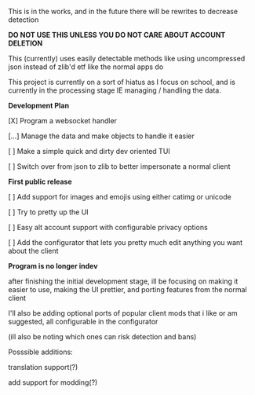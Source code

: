 This is in the works, and in the future there will be rewrites to decrease detection

**DO NOT USE THIS UNLESS YOU DO NOT CARE ABOUT ACCOUNT DELETION**

This (currently) uses easily detectable methods like using uncompressed json instead of zlib'd etf like the normal apps do

This project is currently on a sort of hiatus as I focus on school, and is currently in the processing stage IE managing / handling the data.

**Development Plan**

[X] Program a websocket handler

[…] Manage the data and make objects to handle it easier

[ ] Make a simple quick and dirty dev oriented TUI

[ ] Switch over from json to zlib to better impersonate a normal client

**First public release** 

[ ] Add support for images and emojis using either catimg or unicode

[ ] Try to pretty up the UI

[ ] Easy alt account support with configurable privacy options

[ ] Add the configurator that lets you pretty much edit anything you want about the client

**Program is no longer indev**

after finishing the initial development stage, ill be focusing on making it easier to use, making the UI prettier, and porting features from the normal client

I'll also be adding optional ports of popular client mods that i like or am suggested, all configurable in the configurator

(ill also be noting which ones can risk detection and bans)



Posssible additions:

  translation support(?)

  add support for modding(?)
